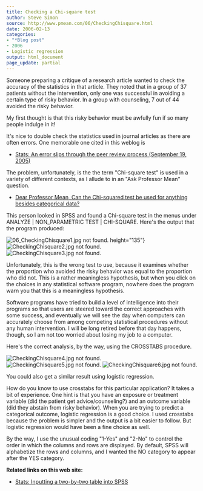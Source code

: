 ```yaml
---
title: Checking a Chi-square test
author: Steve Simon
source: http://www.pmean.com/06/CheckingChisquare.html
date: 2006-02-13
categories:
- "*Blog post"
- 2006
- Logistic regression
output: html_document
page_update: partial
---
```


Someone preparing a critique of a research article wanted to check the
accuracy of the statistics in that article. They noted that in a group
of 37 patients without the intervention, only one was successful in
avoiding a certain type of risky behavior. In a group with counseling, 7
out of 44 avoided the risky behavior.

My first thought is that this risky behavior must be awfully fun if so
many people indulge in it!

It's nice to double check the statistics used in journal articles as
there are often errors. One memorable one cited in this weblog is

-   [Stats: An error slips through the peer review process (September
    19, 2005)](http://www.pmean.com/weblog2005/SensitivityError.asp)

The problem, unfortunately, is the the term "Chi-square test" is used
in a variety of different contexts, as I allude to in an "Ask Professor
Mean" question.

-   [Dear Professor Mean, Can the Chi-squared test be used for anything
    besides categorical data?](../ask/chisquared.asp)

This person looked in SPSS and found a Chi-square test in the menus
under ANALYZE | NON_PARAMETRIC TEST | CHI-SQUARE. Here's the output
that the program produced:

![06_CheckingChisquare1.jpg not found.](http://www.pmean.com/new-images/06/CheckingChisquare01.png)
height="135"}
![CheckingChisquare2.jpg not found.](http://www.pmean.com/new-images/06/CheckingChisquare02.png)
![CheckingChisquare3.jpg not found.](http://www.pmean.com/new-images/06/CheckingChisquare03.png)

Unfortunately, this is the wrong test to use, because it examines
whether the proportion who avoided the risky behavior was equal to the
proportion who did not. This is a rather meaningless hypothesis, but
when you click on the choices in any statistical software program,
nowhere does the program warn you that this is a meaningless hypothesis.

Software programs have tried to build a level of intelligence into their
programs so that users are steered toward the correct approaches with
some success, and eventually we will see the day when computers can
accurately choose from among competing statistical procedures without
any human intervention. I will be long retired before that day happens,
though, so I am not too worried about losing my job to a computer.

Here's the correct analysis, by the way, using the CROSSTABS procedure.

![CheckingChisquare4.jpg not found.](http://www.pmean.com/new-images/06/CheckingChisquare04.png)
![CheckingChisquare5.jpg not found.](http://www.pmean.com/new-images/06/CheckingChisquare05.png)
![CheckingChisquare6.jpg not found.](http://www.pmean.com/new-images/06/CheckingChisquare06.png)

You could also get a similar result using logistic regression.

How do you know to use crosstabs for this particular application? It
takes a bit of experience. One hint is that you have an exposure or
treatment variable (did the patient get advice/counseling?) and an
outcome variable (did they abstain from risky behavior). When you are
trying to predict a categorical outcome, logistic regression is a good
choice. I used crosstabs because the problem is simpler and the output
is a bit easier to follow. But logistic regression would have been a
fine choice as well.

By the way, I use the unusual coding "1-Yes" and "2-No" to control
the order in which the columns and rows are displayed. By default, SPSS
will alphabetize the rows and columns, and I wanted the NO category to
appear after the YES category.

**Related links on this web site:**

-   [Stats: Inputting a two-by-two table into SPSS](../data/table.asp)
